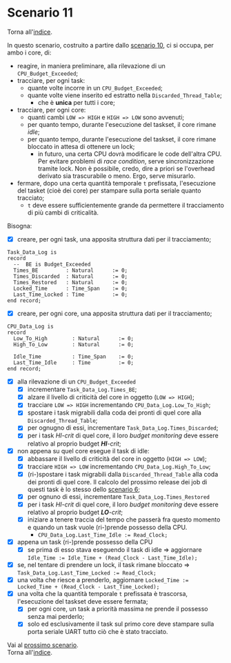 # Scenario 11

Torna all'[indice](../index.md).

In questo scenario, costruito a partire dallo [scenario 10](../scenario_10/scenario_10.md), ci si occupa, per ambo i core, di:
- reagire, in maniera preliminare, alla rilevazione di un `CPU_Budget_Exceeded`;
- tracciare, per ogni task:
  -  quante volte incorre in un `CPU_Budget_Exceeded`;
  -  quante volte viene inserito ed estratto nella `Discarded_Thread_Table`;
     - che è **unica** per tutti i core;
- tracciare, per ogni core:
  - quanti cambi `LOW => HIGH` e `HIGH => LOW` sono avvenuti;
  - per quanto tempo, durante l'esecuzione del taskset, il core rimane *idle*;
  - per quanto tempo, durante l'esecuzione del taskset, il core rimane bloccato in attesa di ottenere un lock;
    - in futuro, una certa CPU dovrà modificare le code dell'altra CPU. Per evitare problemi di *race condition*, serve sincronizzazione tramite lock. Non è possibile, credo, dire a priori se l'overhead derivato sia trascurabile o meno. Ergo, serve misurarlo. 
- fermare, dopo una certa quantità temporale `t` prefissata, l'esecuzione del tasket (cioè dei core) per stampare sulla porta seriale quanto tracciato;
  - `t` deve essere sufficientemente grande da permettere il tracciamento di più cambi di criticalità.

Bisogna:
- [X] creare, per ogni task, una apposita struttura dati per il tracciamento;
```
Task_Data_Log is
record
  --  BE is Budget_Exceeded
  Times_BE         : Natural      := 0;
  Times_Discarded  : Natural      := 0;
  Times_Restored   : Natural      := 0;
  Locked_Time      : Time_Span    := 0;
  Last_Time_Locked : Time         := 0;
end record;
``` 
- [X] creare, per ogni core, una apposita struttura dati per il tracciamento;
```
CPU_Data_Log is
record
  Low_To_High        : Natural      := 0;
  High_To_Low        : Natural      := 0;

  Idle_Time          : Time_Span    := 0;
  Last_Time_Idle     : Time         := 0;
end record;
``` 
- [X] alla rilevazione di un `CPU_Budget_Exceeded`
  - [X] incrementare `Task_Data_Log.Times_BE`;
  - [X] alzare il livello di criticità del core in oggetto (`LOW => HIGH`);
  - [X] tracciare `LOW => HIGH` incrementando `CPU_Data_Log.Low_To_High`; 
  - [X] spostare i task migrabili dalla coda dei pronti di quel core alla `Discarded_Thread_Table`;
  - [X] per ognugno di essi, incrementare `Task_Data_Log.Times_Discarded`;
  - [X] per i task *HI-crit* di quel core, il loro *budget monitoring* deve essere relativo al proprio budget ***HI**-crit*;
- [X] non appena su quel core esegue il task di idle: 
  - [X] abbassare il livello di criticità del core in oggetto (`HIGH => LOW`);
  - [X] tracciare `HIGH => LOW` incrementando `CPU_Data_Log.High_To_Low`;
  - [X] (ri-)spostare i task migrabili dalla `Discarded_Thread_Table` alla coda dei pronti di quel core. Il calcolo del prossimo release dei job di questi task è lo stesso dello [scenario 6](../scenario_6/scenario_6.md);
  - [X] per ognuno di essi, incrementare `Task_Data_Log.Times_Restored`
  - [X] per i task *HI-crit* di quel core, il loro *budget monitoring* deve essere relativo al proprio budget ***LO**-crit*;
  - [X] iniziare a tenere traccia del tempo che passerà fra questo momento e quando un task vuole (ri-)prende possesso della CPU.
    - `CPU_Data_Log.Last_Time_Idle := Read_Clock;` 
- [X] appena un task (ri-)prende possesso della CPU
  - [X] se prima di esso stava eseguendo il task di idle => aggiornare `Idle_Time := Idle_Time + (Read_Clock - Last_Time_Idle);`
- [X] se, nel tentare di prendere un lock, il task rimane bloccato => `Task_Data_Log.Last_Time_Locked := Read_Clock;`
- [X] una volta che riesce a prenderlo, aggiornare `Locked_Time := Locked_Time + (Read_Clock - Last_Time_Locked);`
- [X] una volta che la quantità temporale `t` prefissata è trascorsa, l'esecuzione del taskset deve essere fermata;
  - [X] per ogni core, un task a priorità massima ne prende il possesso senza mai perderlo;
  - [X] solo ed esclusivamente il task sul primo core deve stampare sulla porta seriale UART tutto ciò che è stato tracciato. 

Vai al [prossimo scenario](../scenario_12/scenario_12.md).\
Torna all'[indice](../index.md).